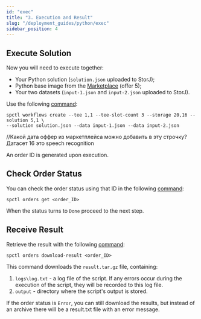 ```yaml
---
id: "exec"
title: "3. Execution and Result"
slug: "/deployment_guides/python/exec"
sidebar_position: 4
---
```


## Execute Solution

Now you will need to execute together:

* Your Python solution (`solution.json` uploaded to StorJ);
* Python base image from the [Marketplace](https://marketplace.superprotocol.com/solutions?offerId=5) (offer 5);
* Your two datasets (`input-1.json` and `input-2.json` uploaded to StorJ).

Use the following [command](/developers/cli_commands/workflows/create):

```
spctl workflows create --tee 1,1 --tee-slot-count 3 --storage 20,16 --solution 5,1 \
--solution solution.json --data input-1.json --data input-2.json
```

<Highlight color="red">//Какой дата оффер из маркетплейса можно добавить в эту строчку? Датасет 16 это speech recognition</Highlight>

An order ID is generated upon execution.

## Check Order Status

You can check the order status using that ID in the following [command](/developers/cli_commands/orders/get):

```
spctl orders get <order_ID>
```

When the status turns to `Done` proceed to the next step.

## Receive Result

Retrieve the result with the following [command](/developers/cli_commands/orders/download-result):

```
spctl orders download-result <order_ID>
```

This command downloads the `result.tar.gz` file, containing:
1. `logs\log.txt` - a log file of the script. If any errors occur during the execution of the script, they will be recorded to this log file.
2. `output` - directory where the script's output is stored.

If the order status is `Error`, you can still download the results, but instead of an archive there will be a result.txt file with an error message.
